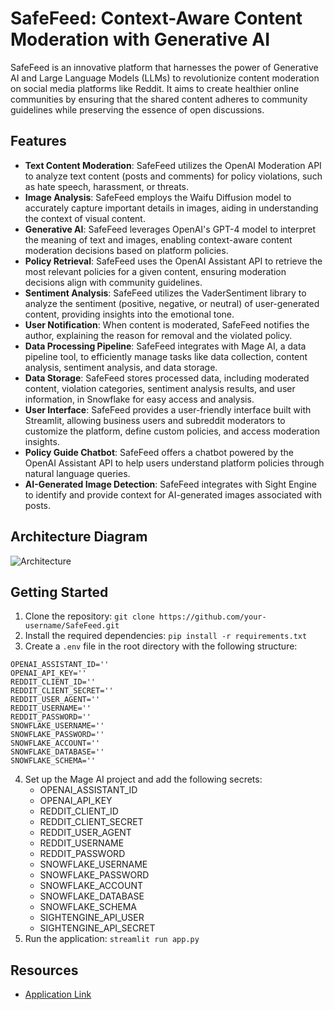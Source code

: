 # SafeFeed: Context-Aware Content Moderation with Generative AI

SafeFeed is an innovative platform that harnesses the power of Generative AI and Large Language Models (LLMs) to revolutionize content moderation on social media platforms like Reddit. It aims to create healthier online communities by ensuring that the shared content adheres to community guidelines while preserving the essence of open discussions.

## Features

- **Text Content Moderation**: SafeFeed utilizes the OpenAI Moderation API to analyze text content (posts and comments) for policy violations, such as hate speech, harassment, or threats.
- **Image Analysis**: SafeFeed employs the Waifu Diffusion model to accurately capture important details in images, aiding in understanding the context of visual content.
- **Generative AI**: SafeFeed leverages OpenAI's GPT-4 model to interpret the meaning of text and images, enabling context-aware content moderation decisions based on platform policies.
- **Policy Retrieval**: SafeFeed uses the OpenAI Assistant API to retrieve the most relevant policies for a given content, ensuring moderation decisions align with community guidelines.
- **Sentiment Analysis**: SafeFeed utilizes the VaderSentiment library to analyze the sentiment (positive, negative, or neutral) of user-generated content, providing insights into the emotional tone.
- **User Notification**: When content is moderated, SafeFeed notifies the author, explaining the reason for removal and the violated policy.
- **Data Processing Pipeline**: SafeFeed integrates with Mage AI, a data pipeline tool, to efficiently manage tasks like data collection, content analysis, sentiment analysis, and data storage.
- **Data Storage**: SafeFeed stores processed data, including moderated content, violation categories, sentiment analysis results, and user information, in Snowflake for easy access and analysis.
- **User Interface**: SafeFeed provides a user-friendly interface built with Streamlit, allowing business users and subreddit moderators to customize the platform, define custom policies, and access moderation insights.
- **Policy Guide Chatbot**: SafeFeed offers a chatbot powered by the OpenAI Assistant API to help users understand platform policies through natural language queries.
- **AI-Generated Image Detection**: SafeFeed integrates with Sight Engine to identify and provide context for AI-generated images associated with posts.

## Architecture Diagram

![Architecture](https://github.com/LakshmanRaajS/Safe-Feed/assets/114884510/2c20535d-d703-40a5-b867-972b2194a1f1)

## Getting Started

1. Clone the repository: `git clone https://github.com/your-username/SafeFeed.git`
2. Install the required dependencies: `pip install -r requirements.txt`
3. Create a `.env` file in the root directory with the following structure:

```
OPENAI_ASSISTANT_ID=''
OPENAI_API_KEY=''
REDDIT_CLIENT_ID=''
REDDIT_CLIENT_SECRET=''
REDDIT_USER_AGENT=''
REDDIT_USERNAME=''
REDDIT_PASSWORD=''
SNOWFLAKE_USERNAME=''
SNOWFLAKE_PASSWORD=''
SNOWFLAKE_ACCOUNT=''
SNOWFLAKE_DATABASE=''
SNOWFLAKE_SCHEMA=''
```

4. Set up the Mage AI project and add the following secrets:
   - OPENAI_ASSISTANT_ID
   - OPENAI_API_KEY
   - REDDIT_CLIENT_ID
   - REDDIT_CLIENT_SECRET
   - REDDIT_USER_AGENT
   - REDDIT_USERNAME
   - REDDIT_PASSWORD
   - SNOWFLAKE_USERNAME
   - SNOWFLAKE_PASSWORD
   - SNOWFLAKE_ACCOUNT
   - SNOWFLAKE_DATABASE
   - SNOWFLAKE_SCHEMA
   - SIGHTENGINE_API_USER
   - SIGHTENGINE_API_SECRET
5. Run the application: `streamlit run app.py`

## Resources

- [Application Link](http://35.237.36.236:8502/)
